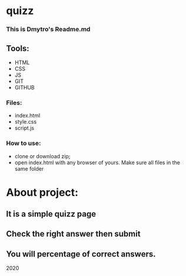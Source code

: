 quizz
==========

### This is Dmytro's Readme.md

## Tools:
- HTML
- CSS
- JS
- GIT
- GITHUB

### Files:
- index.html
- style.css
- script.js

### How to use:
- clone or download zip;
- open index.html with any browser of yours. Make sure all files in the same folder

# About project:

## It is a simple quizz page 
## Check the right answer then submit
## You will percentage of correct answers.
2020
